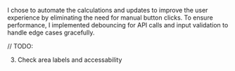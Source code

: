 I chose to automate the calculations and updates to improve the user experience by eliminating the need for manual button clicks.
To ensure performance, I implemented debouncing for API calls and input validation to handle edge cases gracefully.

// TODO:

3. Check area labels and accessability
